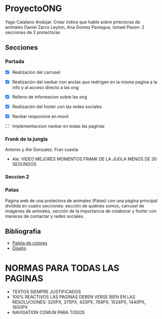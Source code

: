 # ProyectoONG

Yago Catalano Andújar: Crear índice que hable sobre prtectoras de animales
Daniel Zarco Leyton, Ana Gomez Paniagua, Ismael Pavon: 2 secciones de 2 protectoras

## Secciones
### Portada

- [x] Realización del carrusel
- [x] Realización del navbar con anclas que redirigen en la misma pagina a la info y al acceso directo a las ong
- [x] Relleno de informacion sobre las ong
- [x] Realización del footer con las redes sociales
- [x] Navbar responsive en movil
- [ ] Implementacxion navbar en todas las paginas



### Frank de la jungla

Antonio y Ale Gonzalez: Fran cuesta

- Ale: VIDEO MEJORES MOMENTOS FRANK DE LA JUGLA MENOS DE 30 SEGUNDOS

### Seccion 2

### Patas

Página web de una protectora de animales (Patas) con una página principal dividida en cuatro secciones: sección de quiénes somos, carrusel de imágenes de animales, sección de la importancia de colaborar y footer con maneras de contactar y redes sociales.

## Bibliografia

- [Paleta de colores](https://coolors.co/071e22-1d7874-679289-f4c095-ee2e31)
- [Diseño](https://www.figma.com/design/hYBOyQaiCwswWqN2OVdd5O/Untitled?node-id=0-1&t=4Hld9jGuPimRevyn-1)

# NORMAS PARA TODAS LAS PAGINAS
- TEXTOS SIEMPRE JUSTIFICADOS
- 100% REACTIVOS LAS PAGINAS DEBEN VERSE BIEN EN LAS RESOLUCIONES: 320PX, 375PX, 425PX, 768PX, 1024PX, 1440PX, 1920PX
- NAVIGATION COMUN PARA TODOS